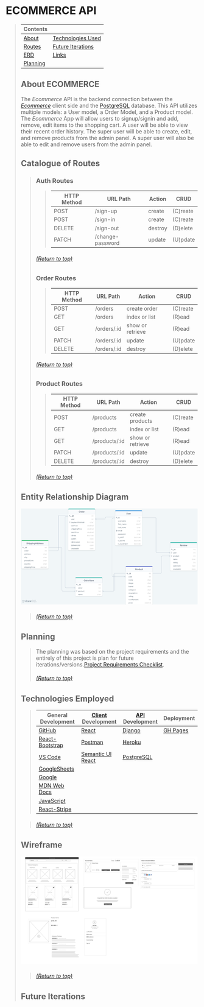 # ECOMMERCE API
> | Contents | |
> |-----|-----|
> | [About](https://github.com/EricHoward27/ecommerce-api#about-surveyus) | [Technologies Used](https://github.com/EricHoward27/ecommerce-api#technologies-employed) |
> | [Routes](https://github.com/EricHoward27/ecommerce-api#catalogue-of-routes) | [Future Iterations](https://github.com/EricHoward27/ecommerce-api#future-iterations)|
> | [ERD](https://github.com/EricHoward27/ecommerce-api#entity-relationship-diagram) | [Links](https://github.com/EricHoward27/ecommerce-api#links) |
> | [Planning](https://github.com/EricHoward27/ecommerce-api#planning)| |
>
> ## About ECOMMERCE
> The _Ecommerce_ API is the backend connection between the [_Ecommerce_](https://github.com/EricHoward27/ecommerce-client) client side and the [PostgreSQL](https://www.postgresql.org/) database. This API utilizes multiple models: a User model, a Order Model, and a Product model. The _Ecommerce_ App will allow users to signup/signin and add, remove, edit items to the shopping cart. A user will be able to view their recent order history. The super user will be able to create, edit, and remove products from the admin panel. A super user will also be able to edit and remove users from the admin panel.
> 
> ## Catalogue of Routes
>> ### Auth Routes
>>> | HTTP Method | URL Path | Action | CRUD |
>>> |--|--|--|--|
>>> | POST | /sign-up | create | (C)reate |
>>> | POST | /sign-in | create | (C)reate |
>>> | DELETE | /sign-out | destroy | (D)elete |
>>> | PATCH | /change-password | update | (U)pdate |
>>>
>> ###### [(Return to top)](https://github.com/EricHoward27/ecommerce-api#ecommerce-api)
>>
>> ### Order Routes 
>>> | HTTP Method | URL Path | Action | CRUD |
>>> |--|--|--|--|
>>> | POST | /orders | create order | (C)reate |
>>> | GET | /orders | index or list | (R)ead |
>>> | GET | /orders/:id | show or retrieve | (R)ead |
>>> | PATCH | /orders/:id | update | (U)pdate |
>>> | DELETE | /orders/:id | destroy | (D)elete |
>>>
>> ###### [(Return to top)](https://github.com/EricHoward27/ecommerce-api#ecommerce-api)
>>
>> ### Product Routes 
>>> | HTTP Method | URL Path | Action | CRUD |
>>> |--|--|--|--|
>>> | POST | /products | create products | (C)reate |
>>> | GET | /products | index or list | (R)ead |
>>> | GET | /products/:id | show or retrieve | (R)ead |
>>> | PATCH | /products/:id | update | (U)pdate |
>>> | DELETE | /products/:id | destroy | (D)elete |
>>>
>> ###### [(Return to top)](https://github.com/EricHoward27/ecommerce-api#ecommerce-api)
>>
> ## Entity Relationship Diagram
> ![ERD](./docs/image/ecommerceerdupdate.png)
>> ###### [(Return to top)](https://github.com/EricHoward27/ecommerce-api#ecommerce-api)
>>
> ## Planning
>> The planning was based on the project requirements and the entirely of this project is plan for future iterations/versions.[Project Requirements Checklist](https://docs.google.com/spreadsheets/d/1plXxLqck-l3Kkk6ihQ5J-0vHIq69jEb04SmZJktsVwo/edit#gid=0).
>>
>> ###### [(Return to top)](https://github.com/EricHoward27/ecommerce-api#ecommerce-api)
>>
> ## Technologies Employed
>> | **General Development** | **[Client](https://github.com/EricHoward27/ecommerce-client) Development** | **[API](https://github.com/EricHoward27/ecommerce-api) Development** | **Deployment** |
>> |---|---|---|---|
>> | [GitHub](https://github.com/) | [React](https://reactjs.org/) | [Django](https://www.djangoproject.com/) | [GH Pages](https://pages.github.com/) |
>> | [React-Bootstrap](https://react-bootstrap.github.io/) | [Postman](https://www.postman.com/) | [Heroku](https://www.heroku.com) |
>> | [VS Code](https://code.visualstudio.com/) | [Semantic UI React](https://react.semantic-ui.com/) | [PostgreSQL](https://www.postgresql.org/) | |
>> | [GoogleSheets](https://docs.google.com/spreadsheets/d/1plXxLqck-l3Kkk6ihQ5J-0vHIq69jEb04SmZJktsVwo/edit#gid=0) | | | |
>> | [Google](https://www.google.com/) | | | |
>> | [MDN Web Docs](https://developer.mozilla.org/en-US/) | | | |
>> | [JavaScript](https://www.javascript.com/) | | | |
>> | [React-Stripe](https://stripe.com/docs/stripe-js/react) | | | |
>
>> ###### [(Return to top)](https://github.com/EricHoward27/ecommerce-api#ecommerce-api)
>>
> ## Wireframe
> ![Wireframe](./docs/image/ecommercewireframe.png)
>> ###### [(Return to top)](https://github.com/EricHoward27/ecommerce-api#ecommerce-api)
>>
> ## Future Iterations
> 